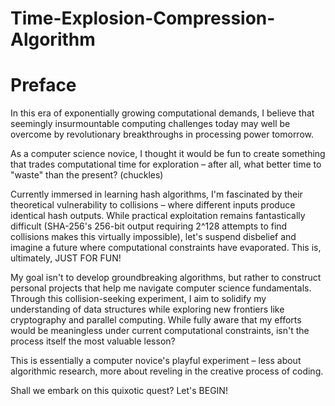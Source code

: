 # Time-Explosion-Compression-Algorithm

# Preface

In this era of exponentially growing computational demands, I believe that seemingly insurmountable computing challenges today may well be overcome by revolutionary breakthroughs in processing power tomorrow.

As a computer science novice, I thought it would be fun to create something that trades computational time for exploration – after all, what better time to "waste" than the present? (chuckles)

Currently immersed in learning hash algorithms, I'm fascinated by their theoretical vulnerability to collisions – where different inputs produce identical hash outputs. While practical exploitation remains fantastically difficult (SHA-256's 256-bit output requiring 2^128 attempts to find collisions makes this virtually impossible), let's suspend disbelief and imagine a future where computational constraints have evaporated. This is, ultimately, JUST FOR FUN!

My goal isn't to develop groundbreaking algorithms, but rather to construct personal projects that help me navigate computer science fundamentals. Through this collision-seeking experiment, I aim to solidify my understanding of data structures while exploring new frontiers like cryptography and parallel computing. While fully aware that my efforts would be meaningless under current computational constraints, isn't the process itself the most valuable lesson?

This is essentially a computer novice's playful experiment – less about algorithmic research, more about reveling in the creative process of coding.

Shall we embark on this quixotic quest? Let's BEGIN!
